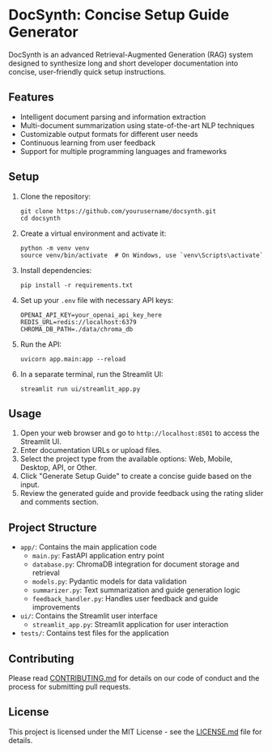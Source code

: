 # DocSynth: Concise Setup Guide Generator

DocSynth is an advanced Retrieval-Augmented Generation (RAG) system designed to synthesize long and short developer documentation into concise, user-friendly quick setup instructions.

## Features

- Intelligent document parsing and information extraction
- Multi-document summarization using state-of-the-art NLP techniques
- Customizable output formats for different user needs
- Continuous learning from user feedback
- Support for multiple programming languages and frameworks

## Setup

1. Clone the repository:
   ```
   git clone https://github.com/yourusername/docsynth.git
   cd docsynth
   ```

2. Create a virtual environment and activate it:
   ```
   python -m venv venv
   source venv/bin/activate  # On Windows, use `venv\Scripts\activate`
   ```

3. Install dependencies:
   ```
   pip install -r requirements.txt
   ```

4. Set up your `.env` file with necessary API keys:
   ```
   OPENAI_API_KEY=your_openai_api_key_here
   REDIS_URL=redis://localhost:6379
   CHROMA_DB_PATH=./data/chroma_db
   ```

5. Run the API:
   ```
   uvicorn app.main:app --reload
   ```

6. In a separate terminal, run the Streamlit UI:
   ```
   streamlit run ui/streamlit_app.py
   ```

## Usage

1. Open your web browser and go to `http://localhost:8501` to access the Streamlit UI.
2. Enter documentation URLs or upload files.
3. Select the project type from the available options: Web, Mobile, Desktop, API, or Other.
4. Click "Generate Setup Guide" to create a concise guide based on the input.
5. Review the generated guide and provide feedback using the rating slider and comments section.

## Project Structure

- `app/`: Contains the main application code
  - `main.py`: FastAPI application entry point
  - `database.py`: ChromaDB integration for document storage and retrieval
  - `models.py`: Pydantic models for data validation
  - `summarizer.py`: Text summarization and guide generation logic
  - `feedback_handler.py`: Handles user feedback and guide improvements
- `ui/`: Contains the Streamlit user interface
  - `streamlit_app.py`: Streamlit application for user interaction
- `tests/`: Contains test files for the application

## Contributing

Please read [CONTRIBUTING.md](CONTRIBUTING.md) for details on our code of conduct and the process for submitting pull requests.

## License

This project is licensed under the MIT License - see the [LICENSE.md](LICENSE.md) file for details.